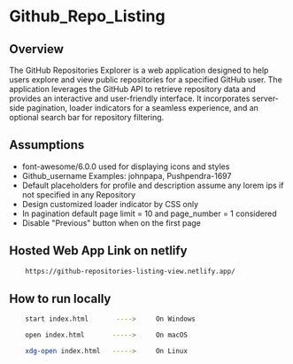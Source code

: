 # Github_Repo_Listing

## Overview
The GitHub Repositories Explorer is a web application designed to help users explore and view public repositories for a specified GitHub user. The application leverages the GitHub API to retrieve repository data and provides an interactive and user-friendly interface. It incorporates server-side pagination, loader indicators for a seamless experience, and an optional search bar for repository filtering.

## Assumptions

- font-awesome/6.0.0 used for displaying icons and styles
- Github_username Examples: johnpapa, Pushpendra-1697
- Default placeholders for profile and description assume any lorem ips if not specified in any Repository
- Design customized loader indicator by CSS only 
- In pagination default page limit = 10 and page_number = 1 considered
- Disable "Previous" button when on the first page

## Hosted Web App Link on netlify

```bash
    https://github-repositories-listing-view.netlify.app/
```

## How to run locally
```bash
    start index.html       ---->     On Windows
```
```bash
    open index.html       ----->     On macOS
```
```bash
    xdg-open index.html   ----->     On Linux
```    
